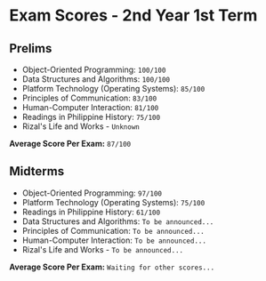 # Exam Scores - 2nd Year 1st Term

## Prelims

- Object-Oriented Programming: `100/100`
- Data Structures and Algorithms: `100/100`
- Platform Technology (Operating Systems): `85/100`
- Principles of Communication: `83/100`
- Human-Computer Interaction: `81/100`
- Readings in Philippine History: `75/100`
- Rizal's Life and Works - `Unknown`

**Average Score Per Exam:** `87/100`

## Midterms

- Object-Oriented Programming: `97/100`
- Platform Technology (Operating Systems): `75/100`
- Readings in Philippine History: `61/100`
- Data Structures and Algorithms: `To be announced...`
- Principles of Communication: `To be announced...`
- Human-Computer Interaction: `To be announced...`
- Rizal's Life and Works - `To be announced...`

**Average Score Per Exam:** `Waiting for other scores...`
